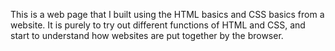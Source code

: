 This is a web page that I built using the HTML basics and CSS basics from a website. It is purely to try out different functions of HTML and CSS, and start to understand how websites are put together by the browser.
